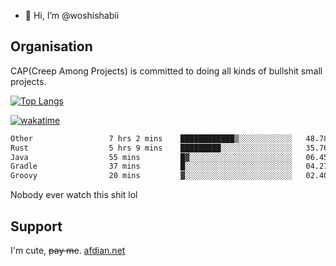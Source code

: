 - 👋 Hi, I’m @woshishabii

## Organisation

CAP(Creep Among Projects) is committed to doing all kinds of bullshit small projects.

[![Top Langs](https://github-readme-stats.vercel.app/api/top-langs/?username=woshishabii&layout=compact)](https://github.com/anuraghazra/github-readme-stats)

[![wakatime](https://wakatime.com/badge/user/34d02784-acc1-4a16-82d7-33fdb53c4ed6.svg)](https://wakatime.com/@34d02784-acc1-4a16-82d7-33fdb53c4ed6)


<!--START_SECTION:waka-->

```txt
Other                 7 hrs 2 mins    ████████████▒░░░░░░░░░░░░   48.78 %
Rust                  5 hrs 9 mins    █████████░░░░░░░░░░░░░░░░   35.76 %
Java                  55 mins         █▓░░░░░░░░░░░░░░░░░░░░░░░   06.45 %
Gradle                37 mins         █░░░░░░░░░░░░░░░░░░░░░░░░   04.27 %
Groovy                20 mins         ▓░░░░░░░░░░░░░░░░░░░░░░░░   02.40 %
```

<!--END_SECTION:waka-->

Nobody ever watch this shit lol

## Support
I'm cute, ~~pay me~~.
[afdian.net](https://afdian.com/a/woshishabi)

<!---
woshishabii/woshishabii is a ✨ special ✨ repository because its `README.md` (this file) appears on your GitHub profile.
You can click the Preview link to take a look at your changes.
--->
